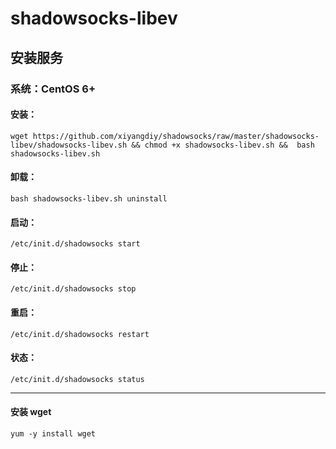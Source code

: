 # shadowsocks-libev

## 安装服务

### 系统：CentOS 6+

#### 安装：
```
wget https://github.com/xiyangdiy/shadowsocks/raw/master/shadowsocks-libev/shadowsocks-libev.sh && chmod +x shadowsocks-libev.sh &&  bash shadowsocks-libev.sh
```

#### 卸载：
```
bash shadowsocks-libev.sh uninstall
```

#### 启动：
```
/etc/init.d/shadowsocks start
```

#### 停止：
```
/etc/init.d/shadowsocks stop
```

#### 重启：
```
/etc/init.d/shadowsocks restart
```

#### 状态：
```
/etc/init.d/shadowsocks status
```

-------------------------------------------
#### **安装 wget**
```
yum -y install wget
```
